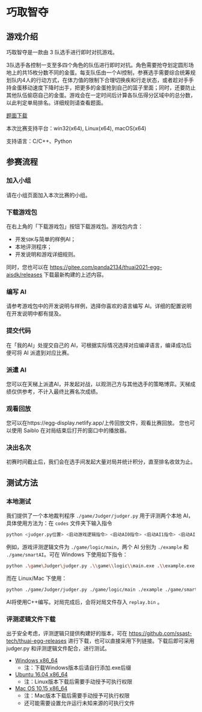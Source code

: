 # 巧取智夺

## 游戏介绍

巧取智夺是一款由 3 队选手进行即时对抗游戏。

3队选手各控制一支至多四个角色的队伍进行即时对抗。角色需要抢夺划定圆形场地上的共15枚分数不同的金蛋。每支队伍由一个AI控制，参赛选手需要综合统筹规划队内4人的行动方式，在体力值的限制下合理切换疾和行走状态，或者趁对手手持金蛋移动速度下降时出手，把更多的金蛋抢到自己的篮子里面；同时，还要防止其他队伍偷窃自己的金蛋。游戏会在一定时间后计算各队伍得分区域中的总分数，以此判定单局排名。详细规则请查看题面。

[题面下载](https://cdn.jsdelivr.net/gh/ssast-tech/thuai-egg-releases@2e3134fe/statements.pdf)

本次比赛支持平台：win32(x64), Linux(x64), macOS(x64)

支持语言：C/C++、Python


## 参赛流程

### 加入小组

请在小组页面加入本次比赛的小组。

### 下载游戏包

在右上角的「下载游戏包」按钮下载游戏包。游戏包内含：

- 开发`SDK`与简单的样例AI；
- 本地评测程序；
- 开发说明和游戏详细规则。

同时，您也可以在 https://gitee.com/panda2134/thuai2021-egg-aisdk/releases 下载最新构建的上述内容。

### 编写 AI

请参考游戏包中的开发说明与样例，选择你喜欢的语言编写 AI。详细的配置说明在开发说明中都有提及。

### 提交代码

在「我的AI」处提交自己的 AI，可根据实际情况选择对应编译语言，编译成功后便可将 AI 派遣到对应比赛。

### 派遣 AI

您可以在天梯上派遣AI，并发起对战，以观测己方与其他选手的策略博弈。天梯成绩仅供参考，不计入最终比赛名次成绩。

### 观看回放

您可以在https://egg-display.netlify.app/上传回放文件，观看比赛回放。
您也可以使用 Saiblo 在对局结束后打开的窗口中的播放器。

### 决出名次

初赛时间截止后，我们会在选手间发起大量对局并统计积分，直至排名收敛为止。

## 测试方法

### 本地测试

我们提供了一个本地裁判程序 `./game/Judger/judger.py` 用于评测两个本地 AI，具体使用方法为：在 `codes` 文件夹下输入指令

```bash
python <judger.py位置> <启动游戏逻辑指令> <启动AI0指令> <启动AI1指令> <启动AI2指令> <配置信息> <生成录像文件路径>
```

例如，游戏评测逻辑文件为 `./game/logic/main`，两个 AI 分别为 `./example` 和 `./game/smartAI`。可在 Windows 下使用如下指令：

```bash
python .\game\Judger\judger.py .\\game\\logic\\main.exe .\\example.exe \\game\\smartAI.exe \\game\\smartAI.exe eggs replay.bin
```

而在 Linux/Mac 下使用：

```bash
python ./game/Judger/judger.py ./game/logic/main ./example ./game/smartAI ./game/smartAI eggs replay.bin
```

AI将使用C++编写。对局完成后，会将对局文件存入 `replay.bin` 。

### 评测逻辑文件下载

出于安全考虑，评测逻辑只提供构建好的版本，可在 https://github.com/ssast-tech/thuai-egg-releases 进行下载，也可以直接采用下列链接。下载后即可采用 judger.py 和评测逻辑文件配合，进行测试。

- [Windows x86_64](https://cdn.jsdelivr.net/gh/ssast-tech/thuai-egg-releases@2e3134fe/eggs-windows-x86_64)
  - 注：下载Windows版本后请自行添加.exe后缀
- [Ubuntu 16.04 x86_64](https://cdn.jsdelivr.net/gh/ssast-tech/thuai-egg-releases@2e3134fe/eggs-ubuntu-16.04-x86_64)
  - 注：Linux版本下载后需要手动授予可执行权限
- [Mac OS 10.15 x86_64](https://cdn.jsdelivr.net/gh/ssast-tech/thuai-egg-releases@2e3134fe/eggs-macos-10.15-x86_64) 
  - 注：Mac版本下载后需要手动授予可执行权限
  - 还可能需要设置允许运行未知来源的可执行文件
